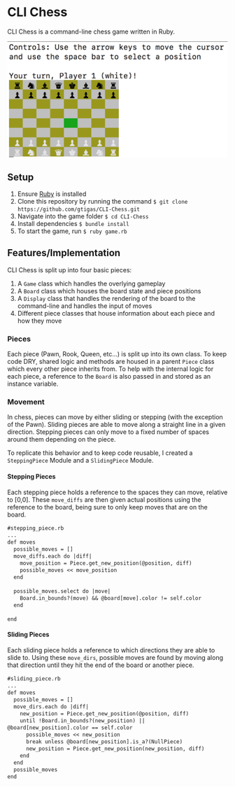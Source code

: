 # CLI Chess
CLI Chess is a command-line chess game written in Ruby.

![alt text](assets/chess.png)

## Setup

1. Ensure [Ruby](https://www.ruby-lang.org/en/documentation/installation/) is installed
2. Clone this repository by running the command `$ git clone https://github.com/gtigas/CLI-Chess.git`
3. Navigate into the game folder `$ cd CLI-Chess`
4. Install dependencies `$ bundle install`
5. To start the game, run `$ ruby game.rb`

## Features/Implementation
CLI Chess is split up into four basic pieces:
1. A `Game` class which handles the overlying gameplay
2. A `Board` class which houses the board state and piece positions
3. A `Display` class that handles the rendering of the board to the command-line and handles the input of moves
4. Different piece classes that house information about each piece and how they move

### Pieces
Each piece (Pawn, Rook, Queen, etc...) is split up into its own class. To keep code DRY, shared logic and methods are housed in a parent `Piece` class which every other piece inherits from. To help with the internal logic for each piece, a reference to the `Board` is also passed in and stored as an instance variable.

### Movement
In chess, pieces can move by either sliding or stepping (with the exception of the Pawn). Sliding pieces are able to move along a straight line in a given direction. Stepping pieces can only move to a fixed number of spaces around them depending on the piece.

To replicate this behavior and to keep code reusable, I created a `SteppingPiece` Module and a `SlidingPiece` Module.

#### Stepping Pieces
Each stepping piece holds a reference to the spaces they can move, relative to [0,0]. These `move_diffs` are then given actual positions using the reference to the board, being sure to only keep moves that are on the board.

```
#stepping_piece.rb
...
def moves
  possible_moves = []
  move_diffs.each do |diff|
    move_position = Piece.get_new_position(@position, diff)
    possible_moves << move_position
  end

  possible_moves.select do |move|
    Board.in_bounds?(move) && @board[move].color != self.color
  end

end
```

#### Sliding Pieces
Each sliding piece holds a reference to which directions they are able to slide to. Using these `move_dirs`, possible moves are found by moving along that direction until they hit the end of the board or another piece.

```
#sliding_piece.rb
...
def moves
  possible_moves = []
  move_dirs.each do |diff|
    new_position = Piece.get_new_position(@position, diff)
    until !Board.in_bounds?(new_position) ||  @board[new_position].color == self.color
      possible_moves << new_position
      break unless @board[new_position].is_a?(NullPiece)
      new_position = Piece.get_new_position(new_position, diff)
    end
  end
  possible_moves
end
```
